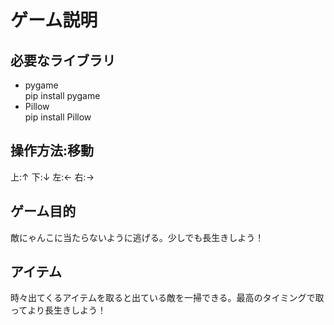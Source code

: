 # ゲーム説明

## 必要なライブラリ

- pygame  
  pip install pygame
- Pillow  
  pip install Pillow

## 操作方法:移動

上:↑
下:↓
左:←
右:→

## ゲーム目的

敵にゃんこに当たらないように逃げる。少しでも長生きしよう！

## アイテム

時々出てくるアイテムを取ると出ている敵を一掃できる。最高のタイミングで取ってより長生きしよう！
